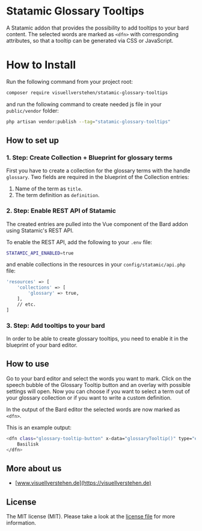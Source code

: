 # Statamic Glossary Tooltips

A Statamic addon that provides the possibility to add tooltips to your bard content. The selected words are marked as `<dfn>` with corresponding attributes, so that a tooltip can be generated via CSS or JavaScript.

# How to Install

Run the following command from your project root:

```bash
composer require visuellverstehen/statamic-glossary-tooltips
```

and run the following command to create needed js file in your `public/vendor` folder:

```bash
php artisan vendor:publish --tag="statamic-glossary-tooltips"
```

## How to set up

### 1. Step: Create Collection + Blueprint for glossary terms

First you have to create a collection for the glossary terms with the handle `glossary`.
Two fields are required in the blueprint of the Collection entries: 
1. Name of the term as `title`.
2. The term definition as `definition`.

### 2. Step: Enable REST API of Statamic

The created entries are pulled into the Vue component of the Bard addon using Statamic's REST API. 

To enable the REST API, add the following to your `.env` file:

```bash
STATAMIC_API_ENABLED=true
```

and enable collections in the resources in your `config/statamic/api.php` file:

```bash
'resources' => [
    'collections' => [
        'glossary' => true,
    ],
    // etc.
]
```

### 3. Step: Add tooltips to your bard

In order to be able to create glossary tooltips, you need to enable it in the blueprint of your bard editor.

## How to use

Go to your bard editor and select the words you want to mark. Click on the speech bubble of the Glossary Tooltip button and an overlay with possible settings will open. Now you can choose if you want to select a term out of your glossary collection or if you want to write a custom definition. 

In the output of the Bard editor the selected words are now marked as `<dfn>`. 

This is an example output:

```bash
<dfn class="glossary-tooltip-button" x-data="glossaryTooltip()" type="entry" locale="en" title="an imaginary reptile said to be able to kill by poison or by looking at someone: The herb rue was said to offer protection from basilisks." value="Basilisk" id="b7d272ea-e4b2-4543-895e-6485123bb7ab">
    Basilisk
</dfn>
```

## More about us

- [www.visuellverstehen.de](https://visuellverstehen.de)

## License
The MIT license (MIT). Please take a look at the [license file](LICENSE.md) for more information.
